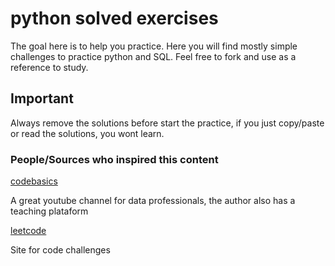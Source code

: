 # python solved exercises

The goal here is to help you practice. Here you will find mostly simple challenges to practice python and SQL. Feel free to fork and use as a reference to study.

## Important

Always remove the solutions before start the practice, if you just copy/paste or read the solutions, you wont learn. 

### People/Sources who inspired this content

[codebasics](https://www.youtube.com/channel/UCh9nVJoWXmFb7sLApWGcLPQ) 

A great youtube channel for data professionals, the author also has a teaching plataform

[leetcode](https://leetcode.com/) 

Site for code challenges